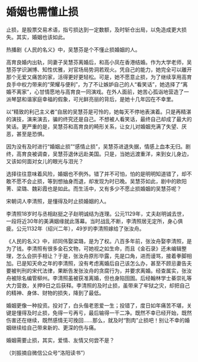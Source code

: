 # 婚姻也需懂止损

止损，是股票交易术语，指亏损达到一定数额，及时斩仓出局，以免造成更大损失。其实，婚姻也该如此。 

热播剧《人民的名义》中，吴慧芬是个不懂止损婚姻的人。 

高育良婚内出轨，同妻子吴慧芬离婚后，和高小凤在香港结婚。作为大学老师，吴慧芬学识渊博、知性优雅，对官场局势洞若观火。凭自己的能力，她完全可以離开那个无爱又痛苦的家，活得更好更轻松。可是，她不愿意止损，为了继续享用高育良手中权力带来的“荣耀与便利”，为了不让嫉妒自己的人“看笑话”，她选择了“离婚不离家”，心甘情愿地与高育良一同演戏。在外人面前，她苦心孤诣地营造了一派琴瑟和谐家庭幸福的假象，可光鲜亮丽的背后，是她十几年囚在不幸里。 

以“精致的利己主义者”自居的吴慧芬是可怜的，她每天不停地表演着。只是再精湛的演技，演来演去，骗的终究还是自己。不想被人看笑话，最终自己却成了最大的笑话。更严重的是，吴慧芬和高育良的畸形关系，让女儿对婚姻充满了失望、厌恶，甚至是恐惧。 

因为没有及时进行“婚姻止损”“感情止损”，吴慧芬进退失据，情感上血本无归。剧终，高育良被调查，吴慧芬退休远赴美国。只是，当她远渡重洋，来到女儿身边，又该如何面对女儿的眼光与泪光？ 

选择往往意味着风险，婚姻也不例外。错了并不可怕，怕的是明明知道错了，却不敢不愿不会止损，等到想抽身而退，却发现为时已晚。吴慧芬如此，剧中的欧阳菁、梁璐、魏彩霞也是如此。而生活中，又有多少不愿止损婚姻的吴慧芬呢？ 

宋朝词人李清照，是懂得及时止损婚姻的人。 

李清照18岁时与丞相赵挺之子赵明诚结为连理。公元1129年，丈夫赵明诚去世，一段将近30年的美满姻缘就此落幕。当时战乱不断，李清照居无定所，身心俱疲。公元1132年（绍兴二年），49岁的李清照嫁给了张汝舟。 

《人民的名义》中，祁同伟娶梁璐，是为了权。八百多年前，张汝舟娶李清照，是为了钱。李清照有很多金石文物，可她视之如生命，而且《金石录》还未编辑整理，怎么会拱手相让？于是，张汝舟原形毕露，先是口角，进而谩骂，接着拳脚相加。已是知天命之年的李清照，没有考虑离婚后自己该怎么办，甚至不顾忌妻告夫要被判刑的宋代法律，果断告发张汝舟的贪腐行为，并要求离婚。经查属实，张汝舟被除名编管柳州。李清照虽被获准离婚，但也身陷囹圄。后经翰林学士綦崇礼等大力营救，关押9日之后获释。李清照的及时止损，虽带来了牢狱之灾，却把自己的精神、身体、财物的损失，降到了最低。 

婚姻更像一种投资。投对了，白头偕老恩爱一生；投错了，度日如年痛苦不堪，关键是懂得及时止损，免得一亏再亏，最后输得一干二净。既然不幸已经开始，既然伤害还在继续，既然感情无可挽回……那么，就及时“割肉”止损吧！别让不幸的婚姻继续给自己带来新的、更深的伤与痛。 

婚姻需要止损，其实，爱情、友情又何尝不是？ 

（刘振摘自微信公众号“洛阳读书”）